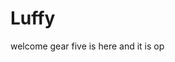 # Luffy
welcome
gear five is here and it is op 
 
 
     
  
            
                                
                                               
                                                             
                                                                             
                                                 
                                          
                             
              
      
 
